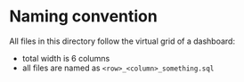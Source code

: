 # Naming convention

All files in this directory follow the virtual grid of a dashboard:

* total width is 6 columns
* all files are named as `<row>_<column>_something.sql`